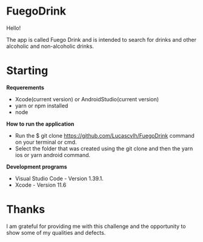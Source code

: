 # FuegoDrink
  Hello!
  
 The app is called Fuego Drink and is intended to search for drinks and other alcoholic and non-alcoholic drinks.
 
# Starting
**Requerements**
  - Xcode(current version) or AndroidStudio(current version)
  - yarn or npm installed
  - node
  
**How to run the application**
  - Run the $ git clone https://github.com/Lucascvlh/FuegoDrink command on your terminal or cmd.
  - Select the folder that was created using the git clone and then the yarn ios or yarn android command.

**Development programs**
  - Visual Studio Code - Version 1.39.1.
  - Xcode - Version 11.6
  
 # Thanks
   I am grateful for providing me with this challenge and the opportunity to show some of my qualities and defects.
